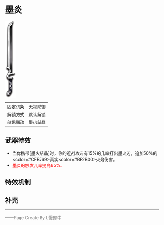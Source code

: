 # 墨炎
![墨炎](../Img/Texture2D_Sword/墨炎.png)

|||
|:----:|:----:|
|固定词条|无视防御|
|解锁方式|默认解锁|
|效果联动|墨火结晶|


## 武器特效
- 当你携带[墨火结晶]时，你的近战攻击有15%的几率打出墨火刃，追加50%的<color=#CFB769>真实</color><color=#BF2B00>火焰伤害</color>。
- <font color=red>墨炎的触发几率提高85%。</font>

## 特效机制

## 补充

---

<font color=grey>——Page Create By L慢郎中</font>
